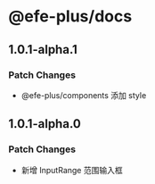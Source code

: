 # @efe-plus/docs

## 1.0.1-alpha.1

### Patch Changes

- @efe-plus/components 添加 style

## 1.0.1-alpha.0

### Patch Changes

- 新增 InputRange 范围输入框
